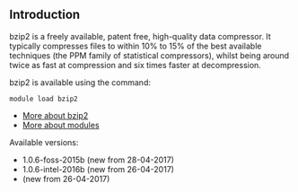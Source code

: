 ## Introduction
bzip2 is a freely available, patent free, high-quality data compressor. It typically compresses files to within 10% to 15% of the best available techniques (the PPM family of statistical compressors), whilst being around twice as fast at compression and six times faster at decompression. 

bzip2 is available using the command:

```
module load bzip2
```

* [More about bzip2](http://www.bzip.org/)
* [More about modules](Local:/systems/lisa/software/modules)

Available versions:

* 1.0.6-foss-2015b (new from 28-04-2017)
* 1.0.6-intel-2016b (new from 26-04-2017)
*  (new from 26-04-2017)